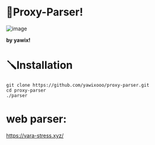 # 📄Proxy-Parser!
![image](https://github.com/user-attachments/assets/257bb877-6cd9-41d9-a851-7f2e4692bd7f)

**by yawix!**

# 🪛Installation

```
git clone https://github.com/yawixooo/proxy-parser.git
cd proxy-parser
./parser
```
# web parser:
 https://vara-stress.xyz/
